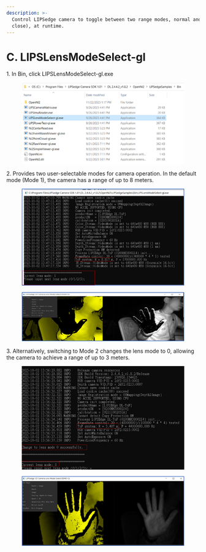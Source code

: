 ```yaml
---
description: >-
  Control LIPSedge camera to toggle between two range modes, normal and near(or
  close), at runtime.
---
```


# C. LIPSLensModeSelect-gl

1\. In Bin, click LIPSLensModeSelect-gl.exe

<figure><img src="../../.gitbook/assets/image (36).png" alt=""><figcaption></figcaption></figure>

2\. Provides two user-selectable modes for camera operation. In the default mode (Mode 1), the camera has a range of up to 8 meters.
<figure><img src="../../.gitbook/assets/image (40).png" alt=""><figcaption></figcaption></figure>
<figure><img src="../../.gitbook/assets/image (39).png" alt=""><figcaption></figcaption></figure>

3\. Alternatively, switching to Mode 2 changes the lens mode to 0, allowing the camera to achieve a range of up to 3 meters.
<figure><img src="../../.gitbook/assets/image (44).png" alt=""><figcaption></figcaption></figure>
<figure><img src="../../.gitbook/assets/image (45).png" alt=""><figcaption></figcaption></figure>
